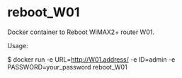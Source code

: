 # reboot_W01
Docker container to Reboot WiMAX2+ router W01.

Usage: 

$ docker run -e URL=http://W01.address/ -e ID=admin -e PASSWORD=your_password reboot_W01